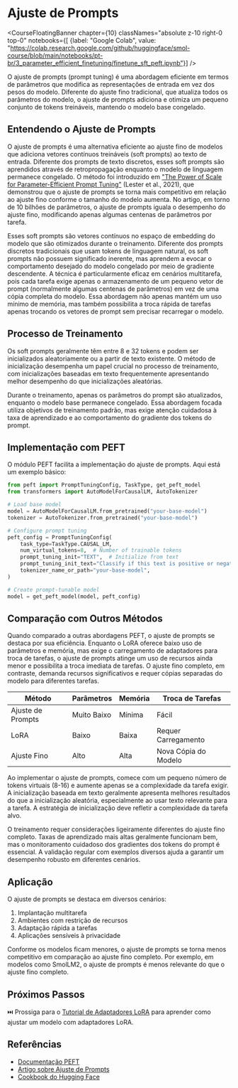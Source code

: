 # Ajuste de Prompts

<CourseFloatingBanner chapter={10}
  classNames="absolute z-10 right-0 top-0"
  notebooks={[
    {label: "Google Colab", value: "https://colab.research.google.com/github/huggingface/smol-course/blob/main/notebooks/pt-br/3_parameter_efficient_finetuning/finetune_sft_peft.ipynb"}] />
  
O ajuste de prompts (prompt tuning) é uma abordagem eficiente em termos de parâmetros que modifica as representações de entrada em vez dos pesos do modelo. Diferente do ajuste fino tradicional, que atualiza todos os parâmetros do modelo, o ajuste de prompts adiciona e otimiza um pequeno conjunto de tokens treináveis, mantendo o modelo base congelado.

## Entendendo o Ajuste de Prompts

O ajuste de prompts é uma alternativa eficiente ao ajuste fino de modelos que adiciona vetores contínuos treináveis (soft prompts) ao texto de entrada. Diferente dos prompts de texto discretos, esses soft prompts são aprendidos através de retropropagação enquanto o modelo de linguagem permanece congelado. O método foi introduzido em ["The Power of Scale for Parameter-Efficient Prompt Tuning"](https://arxiv.org/abs/2104.08691) (Lester et al., 2021), que demonstrou que o ajuste de prompts se torna mais competitivo em relação ao ajuste fino conforme o tamanho do modelo aumenta. No artigo, em torno de 10 bilhões de parâmetros, o ajuste de prompts iguala o desempenho do ajuste fino, modificando apenas algumas centenas de parâmetros por tarefa.

Esses soft prompts são vetores contínuos no espaço de embedding do modelo que são otimizados durante o treinamento. Diferente dos prompts discretos tradicionais que usam tokens de linguagem natural, os soft prompts não possuem significado inerente, mas aprendem a evocar o comportamento desejado do modelo congelado por meio de gradiente descendente. A técnica é particularmente eficaz em cenários multitarefa, pois cada tarefa exige apenas o armazenamento de um pequeno vetor de prompt (normalmente algumas centenas de parâmetros) em vez de uma cópia completa do modelo. Essa abordagem não apenas mantém um uso mínimo de memória, mas também possibilita a troca rápida de tarefas apenas trocando os vetores de prompt sem precisar recarregar o modelo.

## Processo de Treinamento

Os soft prompts geralmente têm entre 8 e 32 tokens e podem ser inicializados aleatoriamente ou a partir de texto existente. O método de inicialização desempenha um papel crucial no processo de treinamento, com inicializações baseadas em texto frequentemente apresentando melhor desempenho do que inicializações aleatórias.

Durante o treinamento, apenas os parâmetros do prompt são atualizados, enquanto o modelo base permanece congelado. Essa abordagem focada utiliza objetivos de treinamento padrão, mas exige atenção cuidadosa à taxa de aprendizado e ao comportamento do gradiente dos tokens do prompt.

## Implementação com PEFT

O módulo PEFT facilita a implementação do ajuste de prompts. Aqui está um exemplo básico:

```python
from peft import PromptTuningConfig, TaskType, get_peft_model
from transformers import AutoModelForCausalLM, AutoTokenizer

# Load base model
model = AutoModelForCausalLM.from_pretrained("your-base-model")
tokenizer = AutoTokenizer.from_pretrained("your-base-model")

# Configure prompt tuning
peft_config = PromptTuningConfig(
    task_type=TaskType.CAUSAL_LM,
    num_virtual_tokens=8,  # Number of trainable tokens
    prompt_tuning_init="TEXT",  # Initialize from text
    prompt_tuning_init_text="Classify if this text is positive or negative:",
    tokenizer_name_or_path="your-base-model",
)

# Create prompt-tunable model
model = get_peft_model(model, peft_config)
```

## Comparação com Outros Métodos

Quando comparado a outras abordagens PEFT, o ajuste de prompts se destaca por sua eficiência. Enquanto o LoRA oferece baixo uso de parâmetros e memória, mas exige o carregamento de adaptadores para troca de tarefas, o ajuste de prompts atinge um uso de recursos ainda menor e possibilita a troca imediata de tarefas. O ajuste fino completo, em contraste, demanda recursos significativos e requer cópias separadas do modelo para diferentes tarefas.

| Método | Parâmetros | Memória | Troca de Tarefas |
|--------|------------|---------|----------------|
| Ajuste de Prompts| Muito Baixo | Mínima | Fácil |
| LoRA | Baixo | Baixa | Requer Carregamento |
| Ajuste Fino | Alto | Alta | Nova Cópia do Modelo |

Ao implementar o ajuste de prompts, comece com um pequeno número de tokens virtuais (8-16) e aumente apenas se a complexidade da tarefa exigir. A inicialização baseada em texto geralmente apresenta melhores resultados do que a inicialização aleatória, especialmente ao usar texto relevante para a tarefa. A estratégia de inicialização deve refletir a complexidade da tarefa alvo.

O treinamento requer considerações ligeiramente diferentes do ajuste fino completo. Taxas de aprendizado mais altas geralmente funcionam bem, mas o monitoramento cuidadoso dos gradientes dos tokens do prompt é essencial. A validação regular com exemplos diversos ajuda a garantir um desempenho robusto em diferentes cenários.

## Aplicação

O ajuste de prompts se destaca em diversos cenários:

1. Implantação multitarefa
2. Ambientes com restrição de recursos
3. Adaptação rápida a tarefas
4. Aplicações sensíveis à privacidade

Conforme os modelos ficam menores, o ajuste de prompts se torna menos competitivo em comparação ao ajuste fino completo. Por exemplo, em modelos como SmolLM2, o ajuste de prompts é menos relevante do que o ajuste fino completo. 

## Próximos Passos

⏭️ Prossiga para o [Tutorial de Adaptadores LoRA](../../../notebooks/pt-br/3_parameter_efficient_finetuning/finetune_sft_peft.ipynb) para aprender como ajustar um modelo com adaptadores LoRA.

## Referências
- [Documentação PEFT](https://huggingface.co/docs/peft)
- [Artigo sobre Ajuste de Prompts](https://arxiv.org/abs/2104.08691)
- [Cookbook do Hugging Face](https://huggingface.co/learn/cookbook/prompt_tuning_peft)
